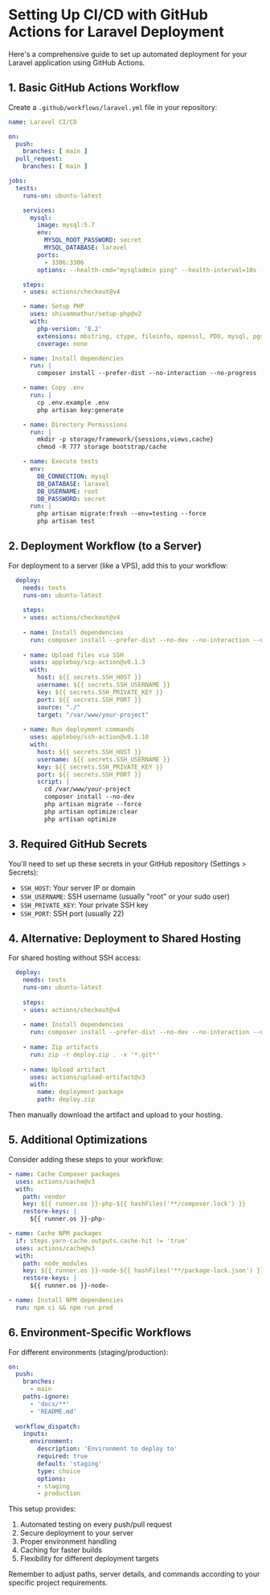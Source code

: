 # Setting Up CI/CD with GitHub Actions for Laravel Deployment

Here's a comprehensive guide to set up automated deployment for your Laravel application using GitHub Actions.

## 1. Basic GitHub Actions Workflow

Create a `.github/workflows/laravel.yml` file in your repository:

```yaml
name: Laravel CI/CD

on:
  push:
    branches: [ main ]
  pull_request:
    branches: [ main ]

jobs:
  tests:
    runs-on: ubuntu-latest

    services:
      mysql:
        image: mysql:5.7
        env:
          MYSQL_ROOT_PASSWORD: secret
          MYSQL_DATABASE: laravel
        ports:
          - 3306:3306
        options: --health-cmd="mysqladmin ping" --health-interval=10s --health-timeout=5s --health-retries=3

    steps:
    - uses: actions/checkout@v4

    - name: Setup PHP
      uses: shivammathur/setup-php@v2
      with:
        php-version: '8.2'
        extensions: mbstring, ctype, fileinfo, openssl, PDO, mysql, pgsql, sqlite, gd, exif, pcntl, bcmath, intl
        coverage: none

    - name: Install dependencies
      run: |
        composer install --prefer-dist --no-interaction --no-progress

    - name: Copy .env
      run: |
        cp .env.example .env
        php artisan key:generate

    - name: Directory Permissions
      run: |
        mkdir -p storage/framework/{sessions,views,cache}
        chmod -R 777 storage bootstrap/cache

    - name: Execute tests
      env:
        DB_CONNECTION: mysql
        DB_DATABASE: laravel
        DB_USERNAME: root
        DB_PASSWORD: secret
      run: |
        php artisan migrate:fresh --env=testing --force
        php artisan test
```

## 2. Deployment Workflow (to a Server)

For deployment to a server (like a VPS), add this to your workflow:

```yaml
  deploy:
    needs: tests
    runs-on: ubuntu-latest
    
    steps:
    - uses: actions/checkout@v4
    
    - name: Install dependencies
      run: composer install --prefer-dist --no-dev --no-interaction --no-progress
    
    - name: Upload files via SSH
      uses: appleboy/scp-action@v0.1.3
      with:
        host: ${{ secrets.SSH_HOST }}
        username: ${{ secrets.SSH_USERNAME }}
        key: ${{ secrets.SSH_PRIVATE_KEY }}
        port: ${{ secrets.SSH_PORT }}
        source: "./"
        target: "/var/www/your-project"
    
    - name: Run deployment commands
      uses: appleboy/ssh-action@v0.1.10
      with:
        host: ${{ secrets.SSH_HOST }}
        username: ${{ secrets.SSH_USERNAME }}
        key: ${{ secrets.SSH_PRIVATE_KEY }}
        port: ${{ secrets.SSH_PORT }}
        script: |
          cd /var/www/your-project
          composer install --no-dev
          php artisan migrate --force
          php artisan optimize:clear
          php artisan optimize
```

## 3. Required GitHub Secrets

You'll need to set up these secrets in your GitHub repository (Settings > Secrets):

- `SSH_HOST`: Your server IP or domain
- `SSH_USERNAME`: SSH username (usually "root" or your sudo user)
- `SSH_PRIVATE_KEY`: Your private SSH key
- `SSH_PORT`: SSH port (usually 22)

## 4. Alternative: Deployment to Shared Hosting

For shared hosting without SSH access:

```yaml
  deploy:
    needs: tests
    runs-on: ubuntu-latest
    
    steps:
    - uses: actions/checkout@v4
    
    - name: Install dependencies
      run: composer install --prefer-dist --no-dev --no-interaction --no-progress
    
    - name: Zip artifacts
      run: zip -r deploy.zip . -x '*.git*'
    
    - name: Upload artifact
      uses: actions/upload-artifact@v3
      with:
        name: deployment-package
        path: deploy.zip
```

Then manually download the artifact and upload to your hosting.

## 5. Additional Optimizations

Consider adding these steps to your workflow:

```yaml
- name: Cache Composer packages
  uses: actions/cache@v3
  with:
    path: vendor
    key: ${{ runner.os }}-php-${{ hashFiles('**/composer.lock') }}
    restore-keys: |
      ${{ runner.os }}-php-

- name: Cache NPM packages
  if: steps.yarn-cache.outputs.cache-hit != 'true'
  uses: actions/cache@v3
  with:
    path: node_modules
    key: ${{ runner.os }}-node-${{ hashFiles('**/package-lock.json') }}
    restore-keys: |
      ${{ runner.os }}-node-

- name: Install NPM dependencies
  run: npm ci && npm run prod
```

## 6. Environment-Specific Workflows

For different environments (staging/production):

```yaml
on:
  push:
    branches:
      - main
    paths-ignore:
      - 'docs/**'
      - 'README.md'
  
  workflow_dispatch:
    inputs:
      environment:
        description: 'Environment to deploy to'
        required: true
        default: 'staging'
        type: choice
        options:
        - staging
        - production
```

This setup provides:
1. Automated testing on every push/pull request
2. Secure deployment to your server
3. Proper environment handling
4. Caching for faster builds
5. Flexibility for different deployment targets

Remember to adjust paths, server details, and commands according to your specific project requirements.